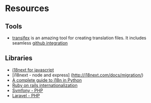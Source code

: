 # Resources

## Tools
* [transifex](https://www.transifex.com/how-it-works/) is an amazing tool for creating translation files. It includes seamless [github integration](https://docs.transifex.com/integrations/github)


## Libraries
* [i18next for javascript](http://i18next.com/)
* [i18next - node and express] (http://i18next.com/docs/migration/)
* [A complete guide to i18n in Python](http://www.mattlayman.com/2015/i18n.html)
* [Ruby on rails internationalization](http://guides.rubyonrails.org/i18n.html)
* [Symfony - PHP](http://symfony.com/doc/current/translation.html)
* [Laravel - PHP](https://laravel.com/docs/5.3/localization)

